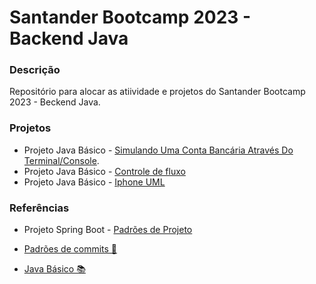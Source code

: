 # Santander Bootcamp 2023 - Backend Java

### Descrição

Repositório para alocar as atiividade e projetos do Santander Bootcamp 2023 - Beckend Java.

### Projetos

* Projeto Java Básico - [Simulando Uma Conta Bancária Através Do Terminal/Console](https://github.com/UenoSilva/santander_bootcamp-backend_java/tree/main/java_basico-simulando_um_conta_bancaria/ContaBanco).
* Projeto Java Básico - [Controle de fluxo](https://github.com/UenoSilva/santander_bootcamp-backend_java/tree/main/java_basico-controle_de_fluxo/Contador)
* Projeto Java Básico - [Iphone UML](https://github.com/UenoSilva/santander_bootcamp-backend_java/tree/main/java_basico-uml_iphone)
### Referências
* Projeto Spring Boot - [Padrões de Projeto](https://github.com/UenoSilva/santander_bootcamp-backend_java/tree/main/java_springboot-padroes_de_projetos)

* [Padrões de commits 📜](https://github.com/iuricode/padroes-de-commits#readme)
* [Java Básico 📚](https://glysns.gitbook.io/java-basico/)
  
